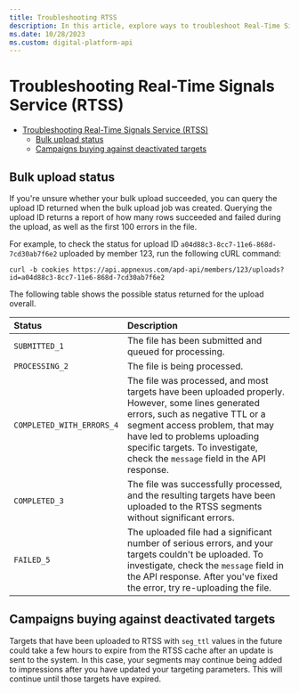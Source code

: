 ```yaml
---
title: Troubleshooting RTSS
description: In this article, explore ways to troubleshoot Real-Time Signals Service (RTSS).
ms.date: 10/28/2023
ms.custom: digital-platform-api
---
```


# Troubleshooting Real-Time Signals Service (RTSS)

- [Troubleshooting Real-Time Signals Service (RTSS)](#troubleshooting-real-time-signals-service-rtss)
  - [Bulk upload status](#bulk-upload-status)
  - [Campaigns buying against deactivated targets](#campaigns-buying-against-deactivated-targets)

## Bulk upload status

If you're unsure whether your bulk upload succeeded, you can query the upload ID returned when the bulk upload job was created. Querying the upload ID returns a report of how many rows succeeded and failed during the upload, as well as the first 100 errors in the file.

For example, to check the status for upload ID `a04d88c3-8cc7-11e6-868d-7cd30ab7f6e2` uploaded by member 123, run the following cURL command:

```
curl -b cookies https://api.appnexus.com/apd-api/members/123/uploads?id=a04d88c3-8cc7-11e6-868d-7cd30ab7f6e2
```

The following table shows the possible status returned for the upload overall.

| Status | Description |
|:---|:---|
| `SUBMITTED_1` | The file has been submitted and queued for processing. |
| `PROCESSING_2` | The file is being processed. |
| `COMPLETED_WITH_ERRORS_4` | The file was processed, and most targets have been uploaded properly. However, some lines generated errors, such as negative TTL or a segment access problem, that may have led to problems uploading specific targets. To investigate, check the `message` field in the API response. |
| `COMPLETED_3` | The file was successfully processed, and the resulting targets have been uploaded to the RTSS segments without significant errors. |
| `FAILED_5` | The uploaded file had a significant number of serious errors, and your targets couldn't be uploaded. To investigate, check the `message` field in the API response. After you've fixed the error, try re-uploading the file. |

## Campaigns buying against deactivated targets

Targets that have been uploaded to RTSS with `seg_ttl` values in the future could take a few hours to expire from the RTSS cache after an update is sent to the system. In this case, your segments may continue being added to impressions after you have updated your targeting parameters. This will continue until those targets have expired.
